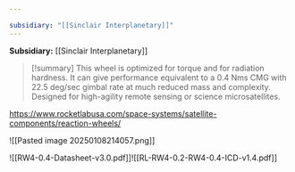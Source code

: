 ```yaml
---

subsidiary: "[[Sinclair Interplanetary]]"
---
```


**Subsidiary:** [[Sinclair Interplanetary]]

>[!summary]
This wheel is optimized for torque and for radiation hardness. It can give performance equivalent to a 0.4 Nms CMG with 22.5 deg/sec gimbal rate at much reduced mass and complexity. Designed for high-agility remote sensing or science microsatellites.

https://www.rocketlabusa.com/space-systems/satellite-components/reaction-wheels/

![[Pasted image 20250108214057.png]]

![[RW4-0.4-Datasheet-v3.0.pdf]]![[RL-RW4-0.2-RW4-0.4-ICD-v1.4.pdf]]